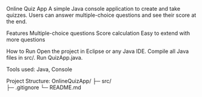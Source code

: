 Online Quiz App
  A simple Java console application to create and take quizzes.
  Users can answer multiple-choice questions and see their score at the end.

Features
  Multiple-choice questions
  Score calculation
  Easy to extend with more questions

How to Run
  Open the project in Eclipse or any Java IDE.
  Compile all Java files in src/.
  Run QuizApp.java.

Tools used: 
  Java, Console

Project Structure:
  OnlineQuizApp/
   ├─ src/             
   ├─ .gitignore
   └─ README.md        
